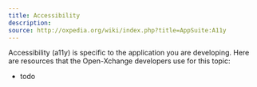 ```yaml
---
title: Accessibility
description: 
source: http://oxpedia.org/wiki/index.php?title=AppSuite:A11y
---
```


Accessibility (a11y) is specific to the application you are developing. 
Here are resources that the Open-Xchange developers use for this topic:

- todo
